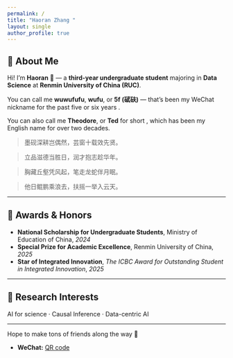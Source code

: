 ```yaml
---
permalink: /
title: "Haoran Zhang "
layout: single
author_profile: true
---
```


## 🧭 About Me

Hi! I’m **Haoran** 👋 —  a **third-year undergraduate student** majoring in **Data Science** at **Renmin University of China (RUC)**.  

You can call me **wuwufufu**, **wufu**, or **5f (碔砆)** — that’s been my WeChat nickname for the past five or six years .  

You can also call me **Theodore**, or **Ted** for short , which has been my English name for over two decades.  

> 墨砚深耕岂偶然，芸窗十载效先贤。

> 立品滋德当胜日，润才抱志趁华年。

> 胸藏丘壑凭风起，笔走龙蛇伴月眠。

> 他日鲲鹏乘浪去，扶摇一举入云天。

---
## 🏅 Awards & Honors

- **National Scholarship for Undergraduate Students**, Ministry of Education of China, *2024*  
- **Special Prize for Academic Excellence**, Renmin University of China, *2025*  
- **Star of Integrated Innovation**, *The ICBC Award for Outstanding Student in Integrated Innovation*, *2025*
---
## 🚀 Research Interests

AI for science · Causal Inference · Data-centric AI 

---

Hope to make tons of friends along the way 🤝

- **WeChat:** [QR code](bff4e509c0f9aacc0de631b3ffa8276b.jpg)
